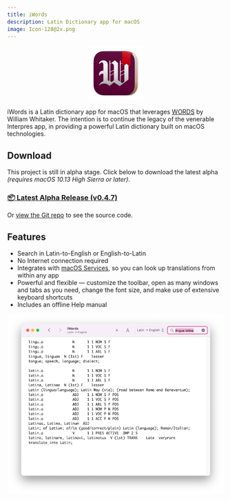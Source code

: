 ```yaml
---
title: iWords
description: Latin Dictionary app for macOS
image: Icon-128@2x.png
---
```


<script async defer data-website-id="6cec7f4f-35d5-4b4b-8053-9f9ce2fd8a43" src="http://45.33.79.83:3000/umami.js"></script>

<center>
  <img width="128" 
       alt="iWords application icon" 
       src="Icon-128@2x.png">
</center>

iWords is a Latin dictionary app for macOS that leverages 
[WORDS](https://mk270.github.io/whitakers-words/) by William Whitaker. The intention is to continue the legacy of the venerable Interpres app, in providing a powerful Latin dictionary built on macOS technologies.

## Download

This project is still in alpha stage. Click below to download the latest alpha *(requires macOS 10.13 High Sierra or later)*.

### [📦 Latest Alpha Release (v0.4.7)](https://github.com/dweiner13/iwords/releases/download/v0.4.7/iWords.zip)

Or [view the Git repo](https://github.com/dweiner13/iwords) to see the source code.

## Features

- Search in Latin-to-English or English-to-Latin
- No Internet connection required
- Integrates with [macOS Services](https://support.apple.com/guide/mac-help/use-services-in-apps-mchlp1012/mac), so you can look up translations from within any app
- Powerful and flexible — customize the toolbar, open as many windows and tabs as you need, change the font size, and make use of extensive keyboard shortcuts
- Includes an offline Help manual
 
<a href="screenshot@2x.png">
  <img width="868" 
       alt="Screen shot of the main iWords window, including the toolbar, the search field with a query typed in, and the results area which is displaying the dictionary results." 
       src="screenshot@1x.png">
</a>

